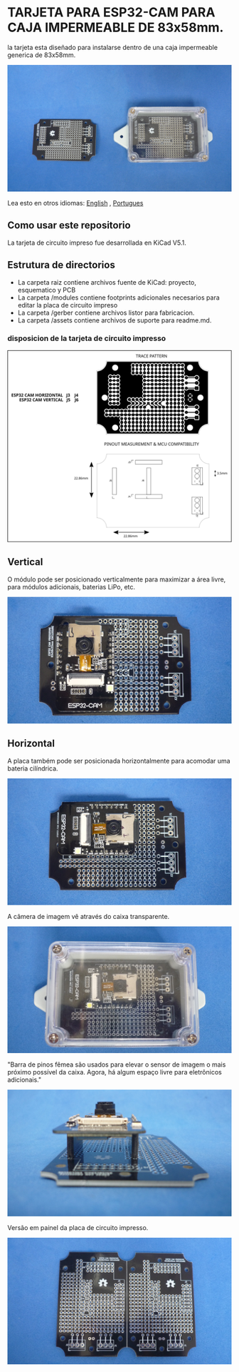# TARJETA PARA ESP32-CAM PARA CAJA IMPERMEABLE DE 83x58mm.

la tarjeta esta diseñado para instalarse dentro de una caja impermeable generica de 83x58mm.

![MODULE](/esp32cam-proto-83x58mm/assets/img/pcbandenclosure.jpg)

Lea esto en otros idiomas: [English](/esp32cam-proto-83x58mm/README.md) , [Portugues](/esp32cam-proto-83x58mm/assets/md/README.pt.md)

## Como usar este repositorio

La tarjeta de circuito impreso fue desarrollada en KiCad V5.1.

## Estrutura de directorios

* La carpeta raiz contiene archivos fuente de KiCad: proyecto, esquematico y PCB
* La carpeta /modules contiene footprints adicionales necesarios para editar la placa de circuito impreso
* La carpeta /gerber contiene archivos listor para fabricacion.
* La carpeta /assets contiene archivos de suporte para readme.md.

### disposicion de la tarjeta de circuito impresso

![MODULE](/esp32cam-proto-83x58mm/assets/img/pinout.svg)

## Vertical

O módulo pode ser posicionado verticalmente para maximizar a área livre, para módulos adicionais, baterias LiPo, etc.

![MODULE](/esp32cam-proto-83x58mm/assets/img/vertical.jpg)

## Horizontal

A placa também pode ser posicionada horizontalmente para acomodar uma bateria cilíndrica.

![MODULE](/esp32cam-proto-83x58mm/assets/img/horizontal.jpg)

A câmera de imagem vê através do caixa transparente.

![MODULE](/esp32cam-proto-83x58mm/assets/img/sensor.jpg)

"Barra de pinos fêmea são usados para elevar o sensor de imagem o mais próximo possível da caixa. Agora, há algum espaço livre para eletrônicos adicionais."

![MODULE](/esp32cam-proto-83x58mm/assets/img/space.jpg)

Versão em painel da placa de circuito impresso.

![MODULE](/esp32cam-proto-83x58mm/assets/img/panel.jpg)


